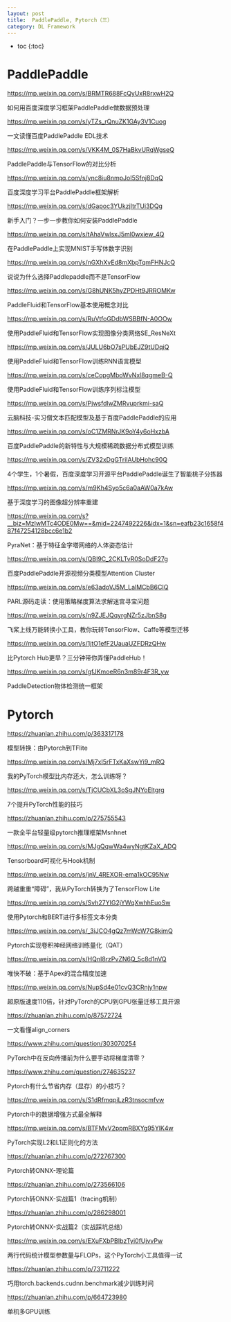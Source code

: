 ```yaml
---
layout: post
title:  PaddlePaddle, Pytorch（三）
category: DL Framework 
---
```


* toc
{:toc}

# PaddlePaddle

https://mp.weixin.qq.com/s/BRMTR688FcQyUxR8rxwH2Q

如何用百度深度学习框架PaddlePaddle做数据预处理

https://mp.weixin.qq.com/s/yTZs_rQnuZK1GAy3V1Cuog

一文读懂百度PaddlePaddle EDL技术

https://mp.weixin.qq.com/s/VKK4M_0S7HaBkvURqWgseQ

PaddlePaddle与TensorFlow的对比分析

https://mp.weixin.qq.com/s/ync8iu8nmpJoI5Sfnj8DqQ

百度深度学习平台PaddlePaddle框架解析

https://mp.weixin.qq.com/s/dGapoc3YUkzjItrTUi3DQg

新手入门？一步一步教你如何安装PaddlePaddle

https://mp.weixin.qq.com/s/tAhaVwlsxJ5ml0wxiew_4Q

在PaddlePaddle上实现MNIST手写体数字识别

https://mp.weixin.qq.com/s/nGXhXvEd8mXbpTqmFHNJcQ

说说为什么选择Paddlepaddle而不是TensorFlow

https://mp.weixin.qq.com/s/G8hUNK5hyZPDHt9JRROMKw

PaddleFluid和TensorFlow基本使用概念对比

https://mp.weixin.qq.com/s/RuVtfoGDdbWSBBfN-A0OOw

使用PaddleFluid和TensorFlow实现图像分类网络SE_ResNeXt

https://mp.weixin.qq.com/s/JULU6bO7sPUbEJZ9tUDqiQ

使用PaddleFluid和TensorFlow训练RNN语言模型

https://mp.weixin.qq.com/s/ceCopgMboWvNxl8qgmeB-Q

使用PaddleFluid和TensorFlow训练序列标注模型

https://mp.weixin.qq.com/s/PjwsfdlwZMRvuprkmi-saQ

云脑科技-实习僧文本匹配模型及基于百度PaddlePaddle的应用

https://mp.weixin.qq.com/s/oC1ZMRNrJK9oY4y6oHxzbA

百度PaddlePaddle的新特性与大规模稀疏数据分布式模型训练

https://mp.weixin.qq.com/s/ZV32xDgGTriIAUbHohc90Q

4个学生，1个暑假，百度深度学习开源平台PaddlePaddle诞生了智能桃子分拣器

https://mp.weixin.qq.com/s/m9Kh4Syo5c6a0aAW0a7kAw

基于深度学习的图像超分辨率重建

https://mp.weixin.qq.com/s?__biz=MzIwMTc4ODE0Mw==&mid=2247492226&idx=1&sn=eafb23c1658f487f47254128bcc6e1b2

PyraNet：基于特征金字塔网络的人体姿态估计

https://mp.weixin.qq.com/s/QBI9C_2CKLTvR0SoDdF27g

百度PaddlePaddle开源视频分类模型Attention Cluster

https://mp.weixin.qq.com/s/e63adoVJ5M_LalMCbB6CIQ

PARL源码走读：使用策略梯度算法求解迷宫寻宝问题

https://mp.weixin.qq.com/s/n9ZJEJQqyrgNZr5zJbnS8g

飞桨上线万能转换小工具，教你玩转TensorFlow、Caffe等模型迁移

https://mp.weixin.qq.com/s/1jtO1efF2UauaUZFDRzQHw

比Pytorch Hub更早？三分钟带你弄懂PaddleHub！

https://mp.weixin.qq.com/s/gfJKmoeR6n3m89r4F3R_yw

PaddleDetection物体检测统一框架

# Pytorch

https://zhuanlan.zhihu.com/p/363317178

模型转换：由Pytorch到TFlite

https://mp.weixin.qq.com/s/Mj7xI5rFTxKaXswYi9_mRQ

我的PyTorch模型比内存还大，怎么训练呀？

https://mp.weixin.qq.com/s/TjCUCbXL3oSgJNYoEltgrg

7个提升PyTorch性能的技巧

https://zhuanlan.zhihu.com/p/275755543

一款全平台轻量级pytorch推理框架Msnhnet

https://mp.weixin.qq.com/s/MJgQqwWa4wyNgtKZaX_ADQ

Tensorboard可视化与Hook机制

https://mp.weixin.qq.com/s/jnV_4REXOR-ema1kOC95Nw

跨越重重“障碍”，我从PyTorch转换为了TensorFlow Lite

https://mp.weixin.qq.com/s/Svh27YIG2jYWqXwhhEuoSw

使用Pytorch和BERT进行多标签文本分类

https://mp.weixin.qq.com/s/_3iJCO4gQz7mWcW7G8kimQ

Pytorch实现卷积神经网络训练量化（QAT）

https://mp.weixin.qq.com/s/HQnI8rzPvZN6Q_5c8d1nVQ

唯快不破：基于Apex的混合精度加速

https://mp.weixin.qq.com/s/NupSd4e01cvQ3CRnjy1npw

超原版速度110倍，针对PyTorch的CPU到GPU张量迁移工具开源

https://zhuanlan.zhihu.com/p/87572724

一文看懂align_corners

https://www.zhihu.com/question/303070254

PyTorch中在反向传播前为什么要手动将梯度清零？

https://www.zhihu.com/question/274635237

Pytorch有什么节省内存（显存）的小技巧？

https://mp.weixin.qq.com/s/S1dRfmqpiLzR3tnsocmfvw

Pytorch中的数据增强方式最全解释

https://mp.weixin.qq.com/s/BTFMvV2ppmRBXYg95YlK4w

PyTorch实现L2和L1正则化的方法

https://zhuanlan.zhihu.com/p/272767300

Pytorch转ONNX-理论篇

https://zhuanlan.zhihu.com/p/273566106

Pytorch转ONNX-实战篇1（tracing机制）

https://zhuanlan.zhihu.com/p/286298001

Pytorch转ONNX-实战篇2（实战踩坑总结）

https://mp.weixin.qq.com/s/EXuFXbPBIbzTyi0fUjvvPw

两行代码统计模型参数量与FLOPs，这个PyTorch小工具值得一试

https://zhuanlan.zhihu.com/p/73711222

巧用torch.backends.cudnn.benchmark减少训练时间

https://zhuanlan.zhihu.com/p/664723980

单机多GPU训练
